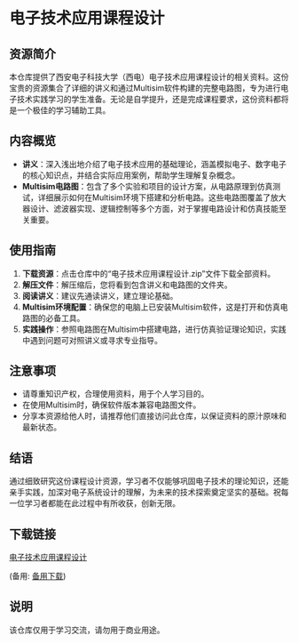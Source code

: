 # 电子技术应用课程设计

## 资源简介

本仓库提供了西安电子科技大学（西电）电子技术应用课程设计的相关资料。这份宝贵的资源集合了详细的讲义和通过Multisim软件构建的完整电路图，专为进行电子技术实践学习的学生准备。无论是自学提升，还是完成课程要求，这份资料都将是一个极佳的学习辅助工具。

## 内容概览

- **讲义**：深入浅出地介绍了电子技术应用的基础理论，涵盖模拟电子、数字电子的核心知识点，并结合实际应用案例，帮助学生理解复杂概念。
- **Multisim电路图**：包含了多个实验和项目的设计方案，从电路原理到仿真测试，详细展示如何在Multisim环境下搭建和分析电路。这些电路图覆盖了放大器设计、滤波器实现、逻辑控制等多个方面，对于掌握电路设计和仿真技能至关重要。

## 使用指南

1. **下载资源**：点击仓库中的“电子技术应用课程设计.zip”文件下载全部资料。
2. **解压文件**：解压缩后，您将看到包含讲义和电路图的文件夹。
3. **阅读讲义**：建议先通读讲义，建立理论基础。
4. **Multisim环境配置**：确保您的电脑上已安装Multisim软件，这是打开和仿真电路图的必备工具。
5. **实践操作**：参照电路图在Multisim中搭建电路，进行仿真验证理论知识，实践中遇到问题可对照讲义或寻求专业指导。

## 注意事项

- 请尊重知识产权，合理使用资料，用于个人学习目的。
- 在使用Multisim时，确保软件版本兼容电路图文件。
- 分享本资源给他人时，请推荐他们直接访问此仓库，以保证资料的原汁原味和最新状态。

## 结语

通过细致研究这份课程设计资源，学习者不仅能够巩固电子技术的理论知识，还能亲手实践，加深对电子系统设计的理解，为未来的技术探索奠定坚实的基础。祝每一位学习者都能在此过程中有所收获，创新无限。

## 下载链接
[电子技术应用课程设计](https://pan.quark.cn/s/49388505a1bf) 

(备用: [备用下载](https://pan.baidu.com/s/1xQu5jbBtgQ0wM_kIlOkYNA?pwd=1234))

## 说明

该仓库仅用于学习交流，请勿用于商业用途。
